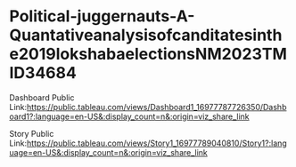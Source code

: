 # Political-juggernauts-A-Quantativeanalysisofcanditatesinthe2019lokshabaelectionsNM2023TMID34684
Dashboard Public Link:https://public.tableau.com/views/Dashboard1_16977787726350/Dashboard1?:language=en-US&:display_count=n&:origin=viz_share_link

Story Public Link:https://public.tableau.com/views/Story1_16977789040810/Story1?:language=en-US&:display_count=n&:origin=viz_share_link

